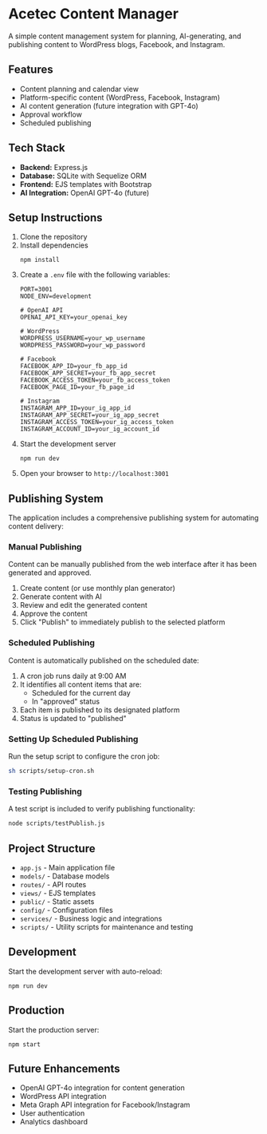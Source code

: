 # Acetec Content Manager

A simple content management system for planning, AI-generating, and publishing content to WordPress blogs, Facebook, and Instagram.

## Features

- Content planning and calendar view
- Platform-specific content (WordPress, Facebook, Instagram)
- AI content generation (future integration with GPT-4o)
- Approval workflow
- Scheduled publishing

## Tech Stack

- **Backend:** Express.js
- **Database:** SQLite with Sequelize ORM
- **Frontend:** EJS templates with Bootstrap
- **AI Integration:** OpenAI GPT-4o (future)

## Setup Instructions

1. Clone the repository
2. Install dependencies
   ```
   npm install
   ```
3. Create a `.env` file with the following variables:
   ```
   PORT=3001
   NODE_ENV=development
   
   # OpenAI API
   OPENAI_API_KEY=your_openai_key
   
   # WordPress
   WORDPRESS_USERNAME=your_wp_username
   WORDPRESS_PASSWORD=your_wp_password
   
   # Facebook
   FACEBOOK_APP_ID=your_fb_app_id
   FACEBOOK_APP_SECRET=your_fb_app_secret
   FACEBOOK_ACCESS_TOKEN=your_fb_access_token
   FACEBOOK_PAGE_ID=your_fb_page_id
   
   # Instagram
   INSTAGRAM_APP_ID=your_ig_app_id
   INSTAGRAM_APP_SECRET=your_ig_app_secret
   INSTAGRAM_ACCESS_TOKEN=your_ig_access_token
   INSTAGRAM_ACCOUNT_ID=your_ig_account_id
   ```
4. Start the development server
   ```
   npm run dev
   ```
5. Open your browser to `http://localhost:3001`

## Publishing System

The application includes a comprehensive publishing system for automating content delivery:

### Manual Publishing

Content can be manually published from the web interface after it has been generated and approved.

1. Create content (or use monthly plan generator)
2. Generate content with AI
3. Review and edit the generated content
4. Approve the content
5. Click "Publish" to immediately publish to the selected platform

### Scheduled Publishing

Content is automatically published on the scheduled date:

1. A cron job runs daily at 9:00 AM
2. It identifies all content items that are:
   - Scheduled for the current day
   - In "approved" status
3. Each item is published to its designated platform
4. Status is updated to "published"

### Setting Up Scheduled Publishing

Run the setup script to configure the cron job:

```bash
sh scripts/setup-cron.sh
```

### Testing Publishing

A test script is included to verify publishing functionality:

```bash
node scripts/testPublish.js
```

## Project Structure

- `app.js` - Main application file
- `models/` - Database models
- `routes/` - API routes
- `views/` - EJS templates
- `public/` - Static assets
- `config/` - Configuration files
- `services/` - Business logic and integrations
- `scripts/` - Utility scripts for maintenance and testing

## Development

Start the development server with auto-reload:

```
npm run dev
```

## Production

Start the production server:

```
npm start
```

## Future Enhancements

- OpenAI GPT-4o integration for content generation
- WordPress API integration
- Meta Graph API integration for Facebook/Instagram
- User authentication
- Analytics dashboard 